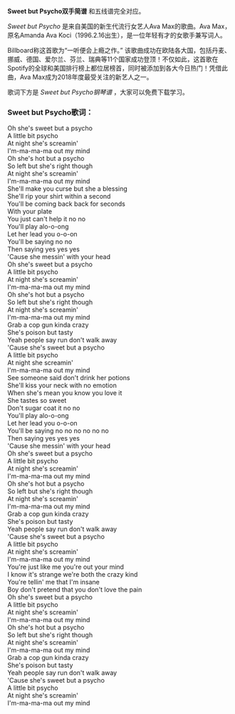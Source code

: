

**Sweet but Psycho双手简谱** 和五线谱完全对应。

_Sweet but Psycho_ 是来自美国的新生代流行女艺人Ava Max的歌曲。Ava Max，原名Amanda Ava
Koci（1996.2.16出生），是一位年轻有才的女歌手兼写词人。

Billboard称这首歌为“一听便会上瘾之作。”
该歌曲成功在欧陆各大国，包括丹麦、挪威、德国、爱尔兰、芬兰、瑞典等11个国家成功登顶！不仅如此，这首歌在Spotify的全球和美国排行榜上都位居榜首，同时被添加到各大今日热门！凭借此曲，Ava
Max成为2018年度最受关注的新艺人之一。

歌词下方是 _Sweet but Psycho钢琴谱_ ，大家可以免费下载学习。

### Sweet but Psycho歌词：

Oh she's sweet but a psycho  
A little bit psycho  
At night she's screamin'  
I'm-ma-ma-ma out my mind  
Oh she's hot but a psycho  
So left but she's right though  
At night she's screamin'  
I'm-ma-ma-ma out my mind  
She'll make you curse but she a blessing  
She'll rip your shirt within a second  
You'll be coming back back for seconds  
With your plate  
You just can't help it no no  
You'll play alo-o-ong  
Let her lead you o-o-on  
You'll be saying no no  
Then saying yes yes yes  
'Cause she messin' with your head  
Oh she's sweet but a psycho  
A little bit psycho  
At night she's screamin'  
I'm-ma-ma-ma out my mind  
Oh she's hot but a psycho  
So left but she's right though  
At night she's screamin'  
I'm-ma-ma-ma out my mind  
Grab a cop gun kinda crazy  
She's poison but tasty  
Yeah people say run don't walk away  
'Cause she's sweet but a psycho  
A little bit psycho  
At night she screamin'  
I'm-ma-ma-ma out my mind  
See someone said don't drink her potions  
She'll kiss your neck with no emotion  
When she's mean you know you love it  
She tastes so sweet  
Don't sugar coat it no no  
You'll play alo-o-ong  
Let her lead you o-o-on  
You'll be saying no no no no no no  
Then saying yes yes yes  
'Cause she messin' with your head  
Oh she's sweet but a psycho  
A little bit psycho  
At night she's screamin'  
I'm-ma-ma-ma out my mind  
Oh she's hot but a psycho  
So left but she's right though  
At night she's screamin'  
I'm-ma-ma-ma out my mind  
Grab a cop gun kinda crazy  
She's poison but tasty  
Yeah people say run don't walk away  
'Cause she's sweet but a psycho  
A little bit psycho  
At night she's screamin'  
I'm-ma-ma-ma out my mind  
You're just like me you're out your mind  
I know it's strange we're both the crazy kind  
You're tellin' me that I'm insane  
Boy don't pretend that you don't love the pain  
Oh she's sweet but a psycho  
A little bit psycho  
At night she's screamin'  
I'm-ma-ma-ma out my mind  
Oh she's hot but a psycho  
So left but she's right though  
At night she's screamin'  
I'm-ma-ma-ma out my mind  
Grab a cop gun kinda crazy  
She's poison but tasty  
Yeah people say run don't walk away  
'Cause she's sweet but a psycho  
A little bit psycho  
At night she's screamin'  
I'm-ma-ma-ma out my mind

